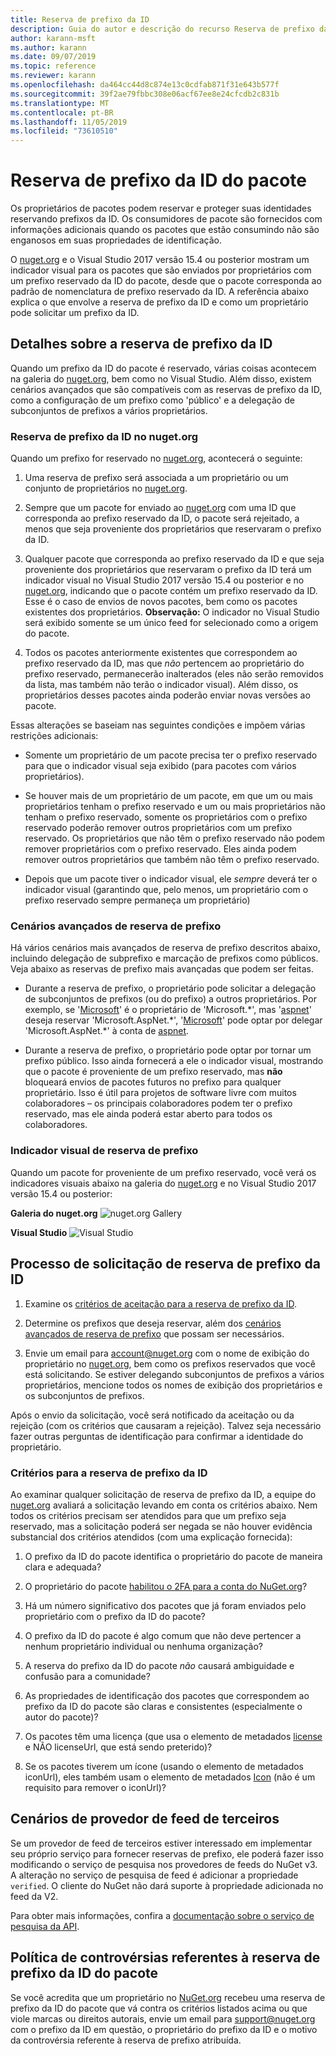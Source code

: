 ```yaml
---
title: Reserva de prefixo da ID
description: Guia do autor e descrição do recurso Reserva de prefixo da ID do pacote.
author: karann-msft
ms.author: karann
ms.date: 09/07/2019
ms.topic: reference
ms.reviewer: karann
ms.openlocfilehash: da464cc44d8c874e13c0cdfab871f31e643b577f
ms.sourcegitcommit: 39f2ae79fbbc308e06acf67ee8e24cfcdb2c831b
ms.translationtype: MT
ms.contentlocale: pt-BR
ms.lasthandoff: 11/05/2019
ms.locfileid: "73610510"
---
```

# <a name="package-id-prefix-reservation"></a>Reserva de prefixo da ID do pacote

Os proprietários de pacotes podem reservar e proteger suas identidades reservando prefixos da ID. Os consumidores de pacote são fornecidos com informações adicionais quando os pacotes que estão consumindo não são enganosos em suas propriedades de identificação. 

O [nuget.org](https://www.nuget.org/) e o Visual Studio 2017 versão 15.4 ou posterior mostram um indicador visual para os pacotes que são enviados por proprietários com um prefixo reservado da ID do pacote, desde que o pacote corresponda ao padrão de nomenclatura de prefixo reservado da ID. A referência abaixo explica o que envolve a reserva de prefixo da ID e como um proprietário pode solicitar um prefixo da ID.

## <a name="id-prefix-reservation-details"></a>Detalhes sobre a reserva de prefixo da ID

Quando um prefixo da ID do pacote é reservado, várias coisas acontecem na galeria do [nuget.org](https://www.nuget.org/), bem como no Visual Studio. Além disso, existem cenários avançados que são compatíveis com as reservas de prefixo da ID, como a configuração de um prefixo como 'público' e a delegação de subconjuntos de prefixos a vários proprietários.

### <a name="id-prefix-reservation-on-nugetorg"></a>Reserva de prefixo da ID no nuget.org

Quando um prefixo for reservado no [nuget.org](https://www.nuget.org/), acontecerá o seguinte:

1. Uma reserva de prefixo será associada a um proprietário ou um conjunto de proprietários no [nuget.org](https://www.nuget.org/).

1. Sempre que um pacote for enviado ao [nuget.org](https://www.nuget.org/) com uma ID que corresponda ao prefixo reservado da ID, o pacote será rejeitado, a menos que seja proveniente dos proprietários que reservaram o prefixo da ID.

1. Qualquer pacote que corresponda ao prefixo reservado da ID e que seja proveniente dos proprietários que reservaram o prefixo da ID terá um indicador visual no Visual Studio 2017 versão 15.4 ou posterior e no [nuget.org](https://www.nuget.org/), indicando que o pacote contém um prefixo reservado da ID. Esse é o caso de envios de novos pacotes, bem como os pacotes existentes dos proprietários. **Observação:** O indicador no Visual Studio será exibido somente se um único feed for selecionado como a origem do pacote.

1. Todos os pacotes anteriormente existentes que correspondem ao prefixo reservado da ID, mas que *não* pertencem ao proprietário do prefixo reservado, permanecerão inalterados (eles não serão removidos da lista, mas também não terão o indicador visual). Além disso, os proprietários desses pacotes ainda poderão enviar novas versões ao pacote.

Essas alterações se baseiam nas seguintes condições e impõem várias restrições adicionais:

- Somente um proprietário de um pacote precisa ter o prefixo reservado para que o indicador visual seja exibido (para pacotes com vários proprietários).

- Se houver mais de um proprietário de um pacote, em que um ou mais proprietários tenham o prefixo reservado e um ou mais proprietários não tenham o prefixo reservado, somente os proprietários com o prefixo reservado poderão remover outros proprietários com um prefixo reservado. Os proprietários que não têm o prefixo reservado não podem remover proprietários com o prefixo reservado. Eles ainda podem remover outros proprietários que também não têm o prefixo reservado.

- Depois que um pacote tiver o indicador visual, ele *sempre* deverá ter o indicador visual (garantindo que, pelo menos, um proprietário com o prefixo reservado sempre permaneça um proprietário)

### <a name="advanced-prefix-reservation-scenarios"></a>Cenários avançados de reserva de prefixo

Há vários cenários mais avançados de reserva de prefixo descritos abaixo, incluindo delegação de subprefixo e marcação de prefixos como públicos. Veja abaixo as reservas de prefixo mais avançadas que podem ser feitas. 

- Durante a reserva de prefixo, o proprietário pode solicitar a delegação de subconjuntos de prefixos (ou do prefixo) a outros proprietários. Por exemplo, se '[Microsoft](https://www.nuget.org/profiles/microsoft)' é o proprietário de 'Microsoft.\*', mas '[aspnet](https://www.nuget.org/profiles/aspnet)' deseja reservar 'Microsoft.AspNet.\*', '[Microsoft](https://www.nuget.org/profiles/microsoft)' pode optar por delegar 'Microsoft.AspNet.\*' à conta de [aspnet](https://www.nuget.org/profiles/aspnet).

- Durante a reserva de prefixo, o proprietário pode optar por tornar um prefixo público. Isso ainda fornecerá a ele o indicador visual, mostrando que o pacote é proveniente de um prefixo reservado, mas **não** bloqueará envios de pacotes futuros no prefixo para qualquer proprietário. Isso é útil para projetos de software livre com muitos colaboradores – os principais colaboradores podem ter o prefixo reservado, mas ele ainda poderá estar aberto para todos os colaboradores. 

### <a name="prefix-reservation-visual-indicator"></a>Indicador visual de reserva de prefixo

Quando um pacote for proveniente de um prefixo reservado, você verá os indicadores visuais abaixo na galeria do [nuget.org](https://www.nuget.org/) e no Visual Studio 2017 versão 15.4 ou posterior:

**Galeria do nuget.org**
![nuget.org Gallery](media/nuget-gallery-reserved-prefix.png)

**Visual Studio**
![Visual Studio](media/visual-studio-reserved-prefix.png)

## <a name="id-prefix-reservation-application-process"></a>Processo de solicitação de reserva de prefixo da ID

1. Examine os [critérios de aceitação para a reserva de prefixo da ID](#id-prefix-reservation-criteria).

2. Determine os prefixos que deseja reservar, além dos [cenários avançados de reserva de prefixo](#advanced-prefix-reservation-scenarios) que possam ser necessários.

3. Envie um email para [account@nuget.org](mailto:account@nuget.org) com o nome de exibição do proprietário no [nuget.org](https://www.nuget.org/), bem como os prefixos reservados que você está solicitando. Se estiver delegando subconjuntos de prefixos a vários proprietários, mencione todos os nomes de exibição dos proprietários e os subconjuntos de prefixos.

Após o envio da solicitação, você será notificado da aceitação ou da rejeição (com os critérios que causaram a rejeição). Talvez seja necessário fazer outras perguntas de identificação para confirmar a identidade do proprietário.

### <a name="id-prefix-reservation-criteria"></a>Critérios para a reserva de prefixo da ID

Ao examinar qualquer solicitação de reserva de prefixo da ID, a equipe do [nuget.org](https://www.nuget.org/) avaliará a solicitação levando em conta os critérios abaixo. Nem todos os critérios precisam ser atendidos para que um prefixo seja reservado, mas a solicitação poderá ser negada se não houver evidência substancial dos critérios atendidos (com uma explicação fornecida):

1. O prefixo da ID do pacote identifica o proprietário do pacote de maneira clara e adequada?

1. O proprietário do pacote [habilitou o 2FA para a conta do NuGet.org](individual-accounts.md#enable-two-factor-authentication-2fa)?

1. Há um número significativo dos pacotes que já foram enviados pelo proprietário com o prefixo da ID do pacote?

1. O prefixo da ID do pacote é algo comum que não deve pertencer a nenhum proprietário individual ou nenhuma organização?

1. A reserva do prefixo da ID do pacote *não* causará ambiguidade e confusão para a comunidade?

1. As propriedades de identificação dos pacotes que correspondem ao prefixo da ID do pacote são claras e consistentes (especialmente o autor do pacote)?

1. Os pacotes têm uma licença (que usa o elemento de metadados [license](../reference/nuspec.md#license) e NÃO licenseUrl, que está sendo preterido)?

1. Se os pacotes tiverem um ícone (usando o elemento de metadados iconUrl), eles também usam o elemento de metadados [Icon](../reference/nuspec.md#icon) (não é um requisito para remover o iconUrl)?

## <a name="third-party-feed-provider-scenarios"></a>Cenários de provedor de feed de terceiros

Se um provedor de feed de terceiros estiver interessado em implementar seu próprio serviço para fornecer reservas de prefixo, ele poderá fazer isso modificando o serviço de pesquisa nos provedores de feeds do NuGet v3. A alteração no serviço de pesquisa de feed é adicionar a propriedade `verified`. O cliente do NuGet não dará suporte à propriedade adicionada no feed da V2.

Para obter mais informações, confira a [documentação sobre o serviço de pesquisa da API](../api/search-query-service-resource.md).

## <a name="package-id-prefix-reservation-dispute-policy"></a>Política de controvérsias referentes à reserva de prefixo da ID do pacote
Se você acredita que um proprietário no [NuGet.org](https://www.nuget.org) recebeu uma reserva de prefixo da ID do pacote que vá contra os critérios listados acima ou que viole marcas ou direitos autorais, envie um email para [support@nuget.org](mailto:support@nuget.org) com o prefixo da ID em questão, o proprietário do prefixo da ID e o motivo da controvérsia referente à reserva de prefixo atribuída.

